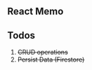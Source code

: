 ## React Memo

## Todos
<ol>
<li><strike> CRUD operations </strike></li>
<li><strike> Persist Data (Firestore) </strike></li>
</ol>

